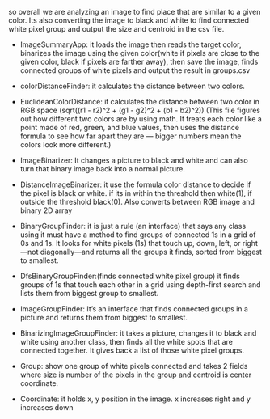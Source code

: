 so overall we are analyzing an image to find place that are similar to a given color. Its also converting the image to black and white to find connected white pixel group and output the size and centroid in the csv file.

- ImageSummaryApp: it loads the image then reads the target color, binarizes the image using the given color(white if pixels are close to the given color, black if pixels are farther away), then save the image, finds connected groups of white pixels and output the result in groups.csv

- colorDistanceFinder: it calculates the distance between two colors.

- EuclideanColorDistance: it calculates the distance between two color in RGB space (sqrt((r1 - r2)^2 + (g1 - g2)^2 + (b1 - b2)^2))
 (This file figures out how different two colors are by using math. It treats each color like a point made of red, green, and blue values, then uses the distance formula to see how far apart they are — bigger numbers mean the colors look more different.)

- ImageBinarizer: It changes a picture to black and white and can also turn that binary image back into a normal picture.

-  DistanceImageBinarizer: it use the formula color distance to decide if the pixel is black or white. if its in within the threshold then white(1), if outside the threshold black(0). Also converts between RGB image and binary 2D array

- BinaryGroupFinder: it is just a rule (an interface) that says any class using it must have a method to find groups of connected 1s in a grid of 0s and 1s. It looks for white pixels (1s) that touch up, down, left, or right—not diagonally—and returns all the groups it finds, sorted from biggest to smallest.

- DfsBinaryGroupFinder:(finds connected white pixel group) it finds groups of 1s that touch each other in a grid using depth-first search and lists them from biggest group to smallest.

- ImageGroupFinder: It’s an interface that finds connected groups in a picture and returns them from biggest to smallest.


- BinarizingImageGroupFinder: it takes a picture, changes it to black and white using another class, then finds all the white spots that are connected together. It gives back a list of those white pixel groups.


- Group: show one group of white pixels connected and takes 2 fields where size is number of the pixels in the group and centroid is center coordinate. 

- Coordinate: it holds x, y position in the image. x increases right and y increases down







